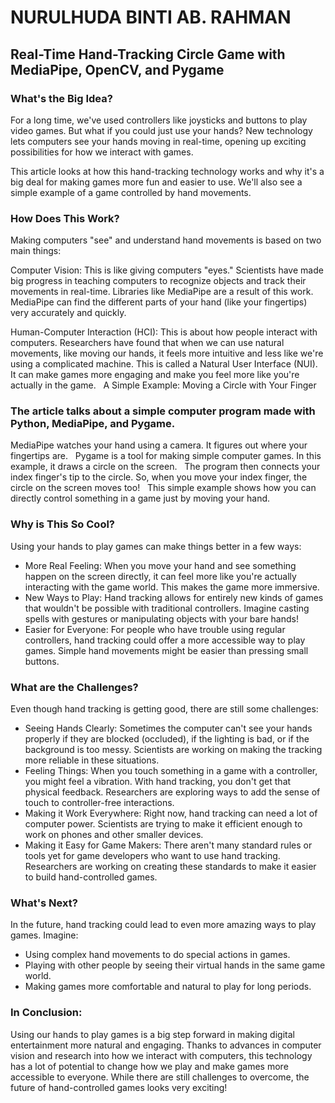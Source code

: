 # NURULHUDA BINTI AB. RAHMAN

## Real-Time Hand-Tracking Circle Game with MediaPipe, OpenCV, and Pygame

### What's the Big Idea?

For a long time, we've used controllers like joysticks and buttons to play video games. But what if you could just use your hands? New technology lets computers see your hands moving in real-time, opening up exciting possibilities for how we interact with games.   

This article looks at how this hand-tracking technology works and why it's a big deal for making games more fun and easier to use. We'll also see a simple example of a game controlled by hand movements.

### How Does This Work?

Making computers "see" and understand hand movements is based on two main things:

Computer Vision: This is like giving computers "eyes." Scientists have made big progress in teaching computers to recognize objects and track their movements in real-time. Libraries like MediaPipe are a result of this work. MediaPipe can find the different parts of your hand (like your fingertips) very accurately and quickly.

Human-Computer Interaction (HCI): This is about how people interact with computers. Researchers have found that when we can use natural movements, like moving our hands, it feels more intuitive and less like we're using a complicated machine. This is called a Natural User Interface (NUI). It can make games more engaging and make you feel more like you're actually in the game.   
A Simple Example: Moving a Circle with Your Finger

### The article talks about a simple computer program made with Python, MediaPipe, and Pygame.

MediaPipe watches your hand using a camera. It figures out where your fingertips are.   
Pygame is a tool for making simple computer games. In this example, it draws a circle on the screen.   
The program then connects your index finger's tip to the circle. So, when you move your index finger, the circle on the screen moves too!   
This simple example shows how you can directly control something in a game just by moving your hand.

### Why is This So Cool?

Using your hands to play games can make things better in a few ways:

- More Real Feeling: When you move your hand and see something happen on the screen directly, it can feel more like you're actually interacting with the game world. This makes the game more immersive.
- New Ways to Play: Hand tracking allows for entirely new kinds of games that wouldn't be possible with traditional controllers. Imagine casting spells with gestures or manipulating objects with your bare hands!
- Easier for Everyone: For people who have trouble using regular controllers, hand tracking could offer a more accessible way to play games. Simple hand movements might be easier than pressing small buttons.

### What are the Challenges?

Even though hand tracking is getting good, there are still some challenges:

- Seeing Hands Clearly: Sometimes the computer can't see your hands properly if they are blocked (occluded), if the lighting is bad, or if the background is too messy. Scientists are working on making the tracking more reliable in these situations.
- Feeling Things: When you touch something in a game with a controller, you might feel a vibration. With hand tracking, you don't get that physical feedback. Researchers are exploring ways to add the sense of touch to controller-free interactions.
- Making it Work Everywhere: Right now, hand tracking can need a lot of computer power. Scientists are trying to make it efficient enough to work on phones and other smaller devices.
- Making it Easy for Game Makers: There aren't many standard rules or tools yet for game developers who want to use hand tracking. Researchers are working on creating these standards to make it easier to build hand-controlled games.

### What's Next?

In the future, hand tracking could lead to even more amazing ways to play games. 
Imagine:
- Using complex hand movements to do special actions in games.
- Playing with other people by seeing their virtual hands in the same game world.
- Making games more comfortable and natural to play for long periods.

### In Conclusion:

Using our hands to play games is a big step forward in making digital entertainment more natural and engaging. Thanks to advances in computer vision and research into how we interact with computers, this technology has a lot of potential to change how we play and make games more accessible to everyone. While there are still challenges to overcome, the future of hand-controlled games looks very exciting!
